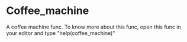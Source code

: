 # Coffee_machine
A coffee machine func. To know more about this func, open this func in your editor and type "help(coffee_machine)"
